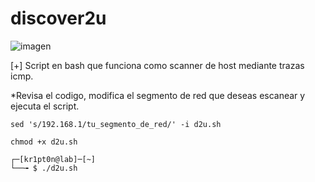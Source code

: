 # discover2u
![imagen](https://www.ccn.cni.es/images/slides/banner-actualidad.jpg)

[+] Script en bash que funciona como scanner de host mediante trazas icmp.

*Revisa el codigo, modifica el segmento de red que deseas escanear y ejecuta el script.
    
    sed 's/192.168.1/tu_segmento_de_red/' -i d2u.sh
    
    chmod +x d2u.sh

    ┌─[kr1pt0n@lab]─[~]
    └──╼ $ ./d2u.sh
